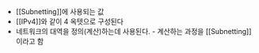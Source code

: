- [[Subnetting]]에 사용되는 값
- [[IPv4]]와 같이 4 옥텟으로 구성된다
- 네트워크의 대역을 정의(계산)하는데 사용된다.
	  - 계산하는 과정을 [[Subnetting]]이라고 함